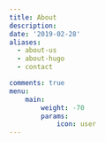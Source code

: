 ```yaml
---
title: About
description: 
date: '2019-02-28'
aliases:
  - about-us
  - about-hugo
  - contact

comments: true
menu:
    main: 
        weight: -70
        params:
            icon: user
---
```


